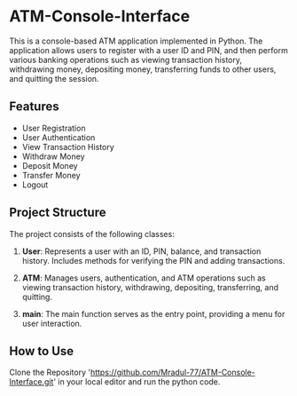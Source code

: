 # ATM-Console-Interface
This is a console-based ATM application implemented in Python. The application allows users to register with a user ID and PIN, and then perform various banking operations such as viewing transaction history, withdrawing money, depositing money, transferring funds to other users, and quitting the session.

## Features

- User Registration
- User Authentication
- View Transaction History
- Withdraw Money
- Deposit Money
- Transfer Money
- Logout

## Project Structure

The project consists of the following classes:

1. **User**: Represents a user with an ID, PIN, balance, and transaction history. Includes methods for verifying the PIN and adding transactions.

2. **ATM**: Manages users, authentication, and ATM operations such as viewing transaction history, withdrawing, depositing, transferring, and quitting.

3. **main**: The main function serves as the entry point, providing a menu for user interaction.

## How to Use

Clone the Repository 'https://github.com/Mradul-77/ATM-Console-Interface.git' in your local editor and run the python code.
